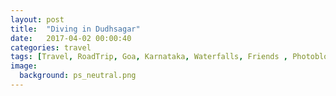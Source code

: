 ```yaml
---
layout: post
title:  "Diving in Dudhsagar"
date:   2017-04-02 00:00:40
categories: travel
tags: [Travel, RoadTrip, Goa, Karnataka, Waterfalls, Friends , Photoblog, WeekendDiaries]
image:
  background: ps_neutral.png
---
```



